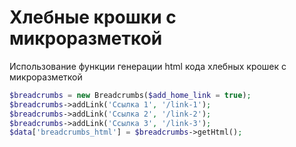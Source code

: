 # Хлебные крошки с микроразметкой
Использование функции генерации html кода хлебных крошек с микроразметкой

```php
$breadcrumbs = new Breadcrumbs($add_home_link = true);
$breadcrumbs->addLink('Ссылка 1', '/link-1');
$breadcrumbs->addLink('Ссылка 2', '/link-2');
$breadcrumbs->addLink('Ссылка 3', '/link-3');
$data['breadcrumbs_html'] = $breadcrumbs->getHtml();
```